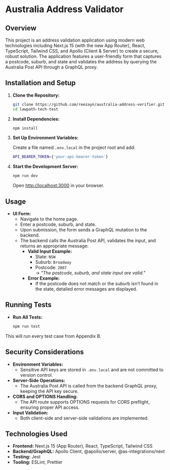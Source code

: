 # Australia Address Validator

## Overview

This project is an address validation application using modern web technologies including Next.js 15 (with the new App Router), React, TypeScript, Tailwind CSS, and Apollo (Client & Server) to create a secure, robust solution. The application features a user-friendly form that captures a postcode, suburb, and state and validates the address by querying the Australia Post API through a GraphQL proxy.

## Installation and Setup

1. **Clone the Repository:**

   ```bash
   git clone https://github.com/reezayn/australia-address-verifier.git
   cd lawpath-tech-test
   ```

2. **Install Dependencies:**

   ```bash
   npm install
   ```

3. **Set Up Environment Variables:**

   Create a file named `.env.local` in the project root and add:

   ```bash
   API_BEARER_TOKEN={'your-api-bearer-token'}
   ```

4. **Start the Development Server:**

   ```bash
   npm run dev
   ```

   Open [http://localhost:3000](http://localhost:3000) in your browser.

## Usage

- **UI Form:**
  - Navigate to the home page.
  - Enter a postcode, suburb, and state.
  - Upon submission, the form sends a GraphQL mutation to the backend.
  - The backend calls the Australia Post API, validates the input, and returns an appropriate message:
    - **Valid Input Example:**
      - State: `NSW`
      - Suburb: `Broadway`
      - Postcode: `2007`  
        → _"The postcode, suburb, and state input are valid."_
    - **Error Example:**
      - If the postcode does not match or the suburb isn’t found in the state, detailed error messages are displayed.

## Running Tests

- **Run All Tests:**

  ```bash
  npm run test
  ```

This will run every test case from Appendix B.

## Security Considerations

- **Environment Variables:**
  - Sensitive API keys are stored in `.env.local` and are not committed to version control.
- **Server-Side Operations:**
  - The Australia Post API is called from the backend GraphQL proxy, keeping the API key secure.
- **CORS and OPTIONS Handling:**
  - The API route supports OPTIONS requests for CORS preflight, ensuring proper API access.
- **Input Validation:**
  - Both client-side and server-side validations are implemented.

## Technologies Used

- **Frontend:** Next.js 15 (App Router), React, TypeScript, Tailwind CSS
- **Backend/GraphQL:** Apollo Client, @apollo/server, @as-integrations/next
- **Testing:** Jest
- **Tooling:** ESLint, Prettier
